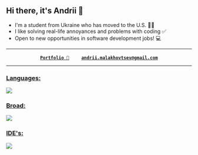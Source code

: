 <h2>Hi there, it's Andrii 👋</h2>

- I'm a student from Ukraine who has moved to the U.S. 👨‍🎓
- I like solving real-life annoyances and problems with coding ✅
- Open to new opportunities in software development jobs! 💻
<hr>
<p align="center">
  <strong>
    <a href="https://andrii-malakhovtsev.com/">
      <code>Portfolio 💼</code></a>
    &nbsp;&nbsp;&nbsp;&nbsp;&nbsp;&nbsp;&nbsp;&nbsp;
    <a href="mailto:andrii.malakhovtsev@gmail.com">
      <code>andrii.malakhovtsev@gmail.com</code>
    </a>
  </strong>
</p>

<hr>

<p align="left">
  <a href="https://skillicons.dev">
    <h3>Languages:</h3>
    <img src="https://skillicons.dev/icons?i=dotnet,cs,cpp,java,python,html,css"/>
    <h3>Broad:</h3>
    <img src="https://skillicons.dev/icons?i=git,linux,windows,apple"/>
    <h3>IDE's:</h3>
    <img src="https://skillicons.dev/icons?i=visualstudio,vscode,rider,idea"/>
  </a>
</p>



